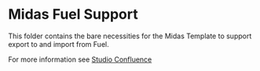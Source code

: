 # Midas Fuel Support

This folder contains the bare necessities for the Midas Template to support export to and import from Fuel.

For more information see [Studio Confluence](https://igt-ausstudio.atlassian.net/wiki/x/AYB-Eg)